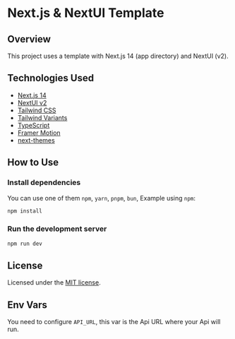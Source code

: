 # Next.js & NextUI Template

## Overview

This project uses a template with Next.js 14 (app directory) and NextUI (v2).

## Technologies Used

- [Next.js 14](https://nextjs.org/docs/getting-started)
- [NextUI v2](https://nextui.org/)
- [Tailwind CSS](https://tailwindcss.com/)
- [Tailwind Variants](https://tailwind-variants.org)
- [TypeScript](https://www.typescriptlang.org/)
- [Framer Motion](https://www.framer.com/motion/)
- [next-themes](https://github.com/pacocoursey/next-themes)

## How to Use

### Install dependencies

You can use one of them `npm`, `yarn`, `pnpm`, `bun`, Example using `npm`:

```bash {"id":"01J6SXWD48YJJ9X1ARV51MEKBC"}
npm install
```

### Run the development server

```bash {"id":"01J6SXWD48YJJ9X1ARV6YHJWND"}
npm run dev
```

## License

Licensed under the [MIT license](https://github.com/nextui-org/next-app-template/blob/main/LICENSE).

## Env Vars

You need to configure `API_URL`, this var is the Api URL where your Api will run.

